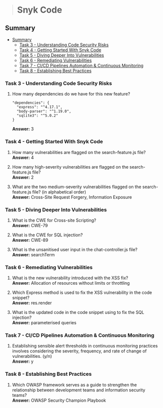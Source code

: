 > # Snyk Code

## Summary
- [Summary](#summary)
  - [Task 3 - Understanding Code Security Risks](#task-3---understanding-code-security-risks)
  - [Task 4 - Getting Started With Snyk Code](#task-4---getting-started-with-snyk-code)
  - [Task 5 - Diving Deeper Into Vulnerabilities](#task-5---diving-deeper-into-vulnerabilities)
  - [Task 6 - Remediating Vulnerabilities](#task-6---remediating-vulnerabilities)
  - [Task 7 - CI/CD Pipelines Automation \& Continuous Monitoring](#task-7---cicd-pipelines-automation--continuous-monitoring)
  - [Task 8 - Establishing Best Practices](#task-8---establishing-best-practices)

### Task 3 - Understanding Code Security Risks
1. How many dependencies do we have for this new feature?<br>
    ```
    "dependencies": {
      "express": "^4.17.1",
      "body-parser": "^1.19.0",
      "sqlite3": "^5.0.2"
    }
    ```
    **Answer:** 3

### Task 4 - Getting Started With Snyk Code
1. How many vulnerabilities are flagged on the search-feature.js file?<br>
    **Answer:** 4

1. How many high-severity vulnerabilities are flagged on the search-feature.js file?<br>
    **Answer:** 2

1. What are the two medium-severity vulnerabilities flagged on the search-feature.js file? (in alphabetical order)<br>
    **Answer:** Cross-Site Request Forgery, Information Exposure

### Task 5 - Diving Deeper Into Vulnerabilities
1. What is the CWE for Cross-site Scripting?<br>
    **Answer:** CWE-79

1. What is the CWE for SQL injection?<br>
    **Answer:** CWE-89

1. What is the unsanitised user input in the chat-controller.js file?<br>
    **Answer:** searchTerm

### Task 6 - Remediating Vulnerabilities
1. What is the new vulnerability introduced with the XSS fix?<br>
    **Answer:** Allocation of resources without limits or throttling

1. Which Express method is used to fix the XSS vulnerability in the code snippet?<br>
    **Answer:** res.render

1. What is the updated code in the code snippet using to fix the SQL injection?<br>
    **Answer:** parameterised queries

### Task 7 - CI/CD Pipelines Automation & Continuous Monitoring
1. Establishing sensible alert thresholds in continuous monitoring practices involves considering the severity, frequency, and rate of change of vulnerabilities. (y/n)<br>
    **Answer:** y

### Task 8 - Establishing Best Practices
1. Which OWASP framework serves as a guide to strengthen the relationship between development teams and information security teams?<br>
    **Answer:** OWASP Security Champion Playbook
